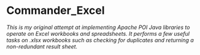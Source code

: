  # Commander_Excel
 *This is my original attempt at implementing Apache POI Java libraries to operate on Excel workbooks and spreadsheets. It performs a few useful tasks on .xlsx workbooks such as checking for duplicates and returning a non-redundant result sheet.*
